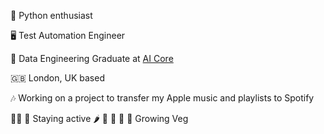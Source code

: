 🤩 Python enthusiast

🖥️ Test Automation Engineer

🌱 Data Engineering Graduate at [AI Core](https://www.theaicore.com/)

🇬🇧 London, UK based

🎶 Working on a project to transfer my Apple music and playlists to Spotify

🏃‍♀️ 🎾 Staying active  🌶️ 🥦 🍎 🍅 🥒 Growing Veg 
